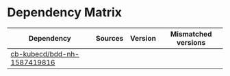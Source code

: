 # Dependency Matrix

Dependency | Sources | Version | Mismatched versions
---------- | ------- | ------- | -------------------
[cb-kubecd/bdd-nh-1587419816](https://github.com/cb-kubecd/bdd-nh-1587419816.git) |  | []() | 
